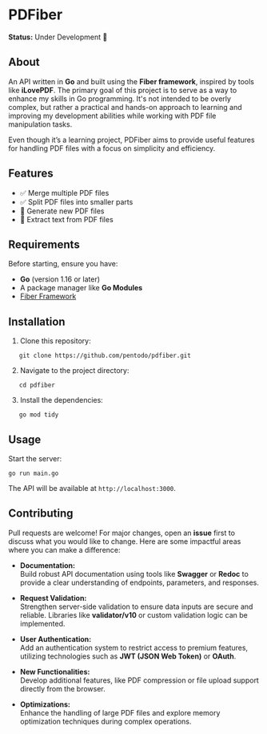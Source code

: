 # PDFiber

**Status:** Under Development 🚧

## About

An API written in **Go** and built using the **Fiber framework**, inspired by tools like **iLovePDF**. The primary goal of this project is to serve as a way to enhance my skills in Go programming. It's not intended to be overly complex, but rather a practical and hands-on approach to learning and improving my development abilities while working with PDF file manipulation tasks.

Even though it’s a learning project, PDFiber aims to provide useful features for handling PDF files with a focus on simplicity and efficiency.

## Features

- ✅ Merge multiple PDF files
- ✅ Split PDF files into smaller parts
- 🚧 Generate new PDF files
- 🚧 Extract text from PDF files

## Requirements

Before starting, ensure you have:

- **Go** (version 1.16 or later)
- A package manager like **Go Modules**
- [Fiber Framework](https://gofiber.io/)

## Installation

1. Clone this repository:

```
   git clone https://github.com/pentodo/pdfiber.git
```

2. Navigate to the project directory:

```
   cd pdfiber
```

3. Install the dependencies:

```
   go mod tidy
```

## Usage

Start the server:

```
go run main.go
```

The API will be available at `http://localhost:3000`.

## Contributing

Pull requests are welcome! For major changes, open an **issue** first to discuss what you would like to change. Here are some impactful areas where you can make a difference:

- **Documentation:**  
  Build robust API documentation using tools like **Swagger** or **Redoc** to provide a clear understanding of endpoints, parameters, and responses.

- **Request Validation:**  
  Strengthen server-side validation to ensure data inputs are secure and reliable. Libraries like **validator/v10** or custom validation logic can be implemented.

- **User Authentication:**  
  Add an authentication system to restrict access to premium features, utilizing technologies such as **JWT (JSON Web Token)** or **OAuth**.

- **New Functionalities:**  
  Develop additional features, like PDF compression or file upload support directly from the browser.

- **Optimizations:**  
  Enhance the handling of large PDF files and explore memory optimization techniques during complex operations.
